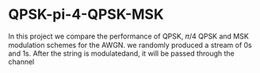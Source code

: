 # QPSK-pi-4-QPSK-MSK

In this project we compare the 
performance of QPSK, 𝜋/4 QPSK and MSK modulation schemes for the AWGN. we randomly produced a stream of 0s and 1s. After the 
string is modulatedand, it will be passed through the channel
